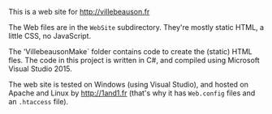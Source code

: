 This is a web site for http://villebeauson.fr

The Web files are in the `WebSite` subdirectory.
They're mostly static HTML, a little CSS, no JavaScript.

The 'VillebeausonMake` folder contains code to create the (static) HTML fles.
The code in this project is written in C#, and compiled using Microsoft Visual Studio 2015.

The web site is tested on Windows (using Visual Studio), and hosted on Apache and Linux by http://1and1.fr
(that's why it has `Web.config` files and an `.htaccess` file).
